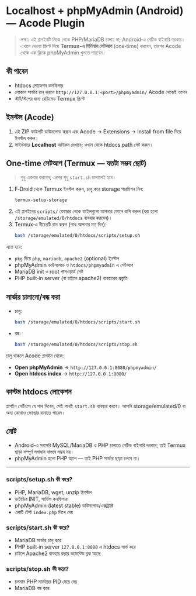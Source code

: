 
# Localhost + phpMyAdmin (Android) — Acode Plugin

> লক্ষ্য: এই প্লাগইনটি নিজে থেকে PHP/MariaDB চালায় না; Android‑এ নেটিভ বাইনারি দরকার।
> এখানে দেওয়া স্ক্রিপ্ট দিয়ে **Termux‑এ মিনিমাল সেটআপ** (one‑time) করবেন, তারপর Acode থেকে এক ক্লিকে phpMyAdmin খুলতে পারবেন।

## কী পাবেন
- htdocs লোকেশন কনফিগার
- লোকাল সার্ভার রান করলে `http://127.0.0.1:<port>/phpmyadmin/` Acode থেকেই ওপেন
- স্টার্ট/স্টপের জন্য রেডিমেড Termux স্ক্রিপ্ট

## ইনস্টল (Acode)
1. এই ZIP ফাইলটি ডাউনলোড করুন এবং Acode → Extensions → Install from file দিয়ে ইনস্টল করুন।
2. সাইডবারে **Localhost** আইকন দেখাবে; ওখান থেকে htdocs path সেট করুন।

## One‑time সেটআপ (Termux — যতটা সম্ভব ছোট)
> শুধু একবার করবেন; এরপর শুধু `start.sh` চালালেই হবে।

1. F‑Droid থেকে Termux ইনস্টল করুন, চালু করে storage পারমিশন নিন:
   ```bash
   termux-setup-storage
   ```
2. এই প্লাগইনের `scripts/` ফোল্ডার থেকে ফাইলগুলো আপনার ফোনে কপি করুন (ধরা হলো `/storage/emulated/0/htdocs` ব্যবহার করবেন)।
3. Termux‑এ নীচেরটি রান করুন (পাথ আপনার মত দিন):
   ```bash
   bash /storage/emulated/0/htdocs/scripts/setup.sh
   ```

এতে হবে:
- `pkg` দিয়ে `php`, `mariadb`, `apache2` (optional) ইনস্টল
- phpMyAdmin ডাউনলোড ও `htdocs/phpmyadmin` এ সেটআপ
- MariaDB init ও root পাসওয়ার্ড সেট
- PHP built‑in server (বা চাইলে apache2) ব্যবহারের প্রস্তুতি

## সার্ভার চালানো/বন্ধ করা
- চালু: 
  ```bash
  bash /storage/emulated/0/htdocs/scripts/start.sh
  ```
- বন্ধ:
  ```bash
  bash /storage/emulated/0/htdocs/scripts/stop.sh
  ```

চালু থাকলে Acode প্লাগইন থেকে:
- **Open phpMyAdmin** → `http://127.0.0.1:8080/phpmyadmin/`
- **Open htdocs index** → `http://127.0.0.1:8080/`

## কাস্টম htdocs লোকেশন
প্লাগইন সেটিংসে যে পাথ দিবেন, সেই পাথই `start.sh` ব্যবহার করবে।
আপনি storage/emulated/0 বা অন্য কোথাও ফোল্ডার বানাতে পারেন।

## নোট
- Android‑এ সরাসরি MySQL/MariaDB ও PHP চালাতে নেটিভ বাইনারি দরকার; তাই Termux ছাড়া সম্পূর্ণ সমাধান বাস্তবে সম্ভব নয়।
- phpMyAdmin হলো PHP অ্যাপ — তাই PHP সার্ভার ছাড়া চলবে না।

---

### scripts/setup.sh কী করে?
- PHP, MariaDB, wget, unzip ইনস্টল
- ডাটাডির INIT, সার্ভিস কনফিগার
- phpMyAdmin (latest stable) ডাউনলোড/এক্সট্র্যাক্ট
- একটি টেস্ট `index.php` লিখে দেয়

### scripts/start.sh কী করে?
- MariaDB সার্ভার চালু করে
- PHP built‑in server `127.0.0.1:8080` এ htdocs সার্ভ করে
- চাইলে Apache2 ব্যবহার করার কমেন্টেড ব্লক আছে

### scripts/stop.sh কী করে?
- চলমান PHP সার্ভারের PID মেরে দেয়
- MariaDB বন্ধ করে

